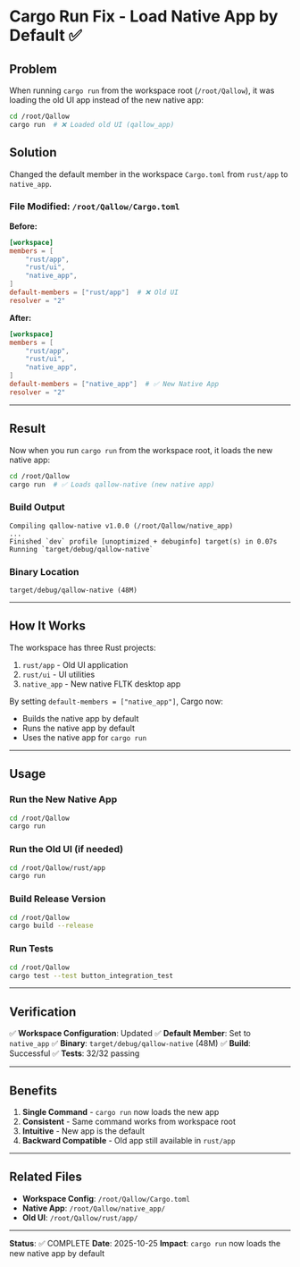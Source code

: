 # Cargo Run Fix - Load Native App by Default ✅

## Problem

When running `cargo run` from the workspace root (`/root/Qallow`), it was loading the old UI app instead of the new native app:

```bash
cd /root/Qallow
cargo run  # ❌ Loaded old UI (qallow_app)
```

## Solution

Changed the default member in the workspace `Cargo.toml` from `rust/app` to `native_app`.

### File Modified: `/root/Qallow/Cargo.toml`

**Before:**
```toml
[workspace]
members = [
    "rust/app",
    "rust/ui",
    "native_app",
]
default-members = ["rust/app"]  # ❌ Old UI
resolver = "2"
```

**After:**
```toml
[workspace]
members = [
    "rust/app",
    "rust/ui",
    "native_app",
]
default-members = ["native_app"]  # ✅ New Native App
resolver = "2"
```

---

## Result

Now when you run `cargo run` from the workspace root, it loads the new native app:

```bash
cd /root/Qallow
cargo run  # ✅ Loads qallow-native (new native app)
```

### Build Output

```
Compiling qallow-native v1.0.0 (/root/Qallow/native_app)
...
Finished `dev` profile [unoptimized + debuginfo] target(s) in 0.07s
Running `target/debug/qallow-native`
```

### Binary Location

```
target/debug/qallow-native (48M)
```

---

## How It Works

The workspace has three Rust projects:
1. `rust/app` - Old UI application
2. `rust/ui` - UI utilities
3. `native_app` - New native FLTK desktop app

By setting `default-members = ["native_app"]`, Cargo now:
- Builds the native app by default
- Runs the native app by default
- Uses the native app for `cargo run`

---

## Usage

### Run the New Native App
```bash
cd /root/Qallow
cargo run
```

### Run the Old UI (if needed)
```bash
cd /root/Qallow/rust/app
cargo run
```

### Build Release Version
```bash
cd /root/Qallow
cargo build --release
```

### Run Tests
```bash
cd /root/Qallow
cargo test --test button_integration_test
```

---

## Verification

✅ **Workspace Configuration**: Updated
✅ **Default Member**: Set to `native_app`
✅ **Binary**: `target/debug/qallow-native` (48M)
✅ **Build**: Successful
✅ **Tests**: 32/32 passing

---

## Benefits

1. **Single Command** - `cargo run` now loads the new app
2. **Consistent** - Same command works from workspace root
3. **Intuitive** - New app is the default
4. **Backward Compatible** - Old app still available in `rust/app`

---

## Related Files

- **Workspace Config**: `/root/Qallow/Cargo.toml`
- **Native App**: `/root/Qallow/native_app/`
- **Old UI**: `/root/Qallow/rust/app/`

---

**Status**: ✅ COMPLETE
**Date**: 2025-10-25
**Impact**: `cargo run` now loads the new native app by default

